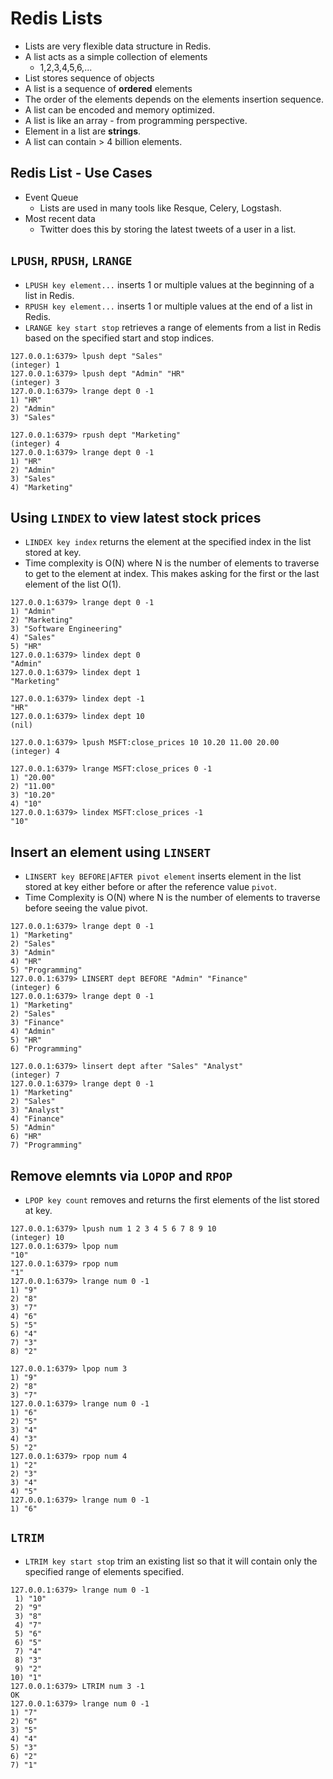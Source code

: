 # Redis Lists

- Lists are very flexible data structure in Redis.
- A list acts as a simple collection of elements
    - 1,2,3,4,5,6,...
- List stores sequence of objects
- A list is a sequence of **ordered** elements
- The order of the elements depends on the elements insertion sequence.
- A list can be encoded and memory optimized.
- A list is like an array - from programming perspective.
- Element in a list are **strings**.
- A list can contain > 4 billion elements.

## Redis List - Use Cases

- Event Queue
    - Lists are used in many tools like Resque, Celery, Logstash.
- Most recent data
    - Twitter does this by storing the latest tweets of a user in a list.

## `LPUSH`, `RPUSH`, `LRANGE`

- `LPUSH key element...` inserts 1 or multiple values at the beginning of a list in Redis.
- `RPUSH key element...` inserts 1 or multiple values at the end of a list in Redis.
- `LRANGE key start stop` retrieves a range of elements from a list in Redis based on the specified start and stop indices.

```
127.0.0.1:6379> lpush dept "Sales"
(integer) 1
127.0.0.1:6379> lpush dept "Admin" "HR"
(integer) 3
127.0.0.1:6379> lrange dept 0 -1
1) "HR"
2) "Admin"
3) "Sales"

127.0.0.1:6379> rpush dept "Marketing"
(integer) 4
127.0.0.1:6379> lrange dept 0 -1
1) "HR"
2) "Admin"
3) "Sales"
4) "Marketing"
```

## Using `LINDEX` to view latest stock prices

- `LINDEX key index` returns the element at the specified index in the list stored at key.
- Time complexity is O(N) where N is the number of elements to traverse to get to the element at index. This makes asking for the first or the last element of the list O(1).

```
127.0.0.1:6379> lrange dept 0 -1
1) "Admin"
2) "Marketing"
3) "Software Engineering"
4) "Sales"
5) "HR"
127.0.0.1:6379> lindex dept 0
"Admin"
127.0.0.1:6379> lindex dept 1
"Marketing"

127.0.0.1:6379> lindex dept -1
"HR"
127.0.0.1:6379> lindex dept 10
(nil)
```

```
127.0.0.1:6379> lpush MSFT:close_prices 10 10.20 11.00 20.00
(integer) 4

127.0.0.1:6379> lrange MSFT:close_prices 0 -1
1) "20.00"
2) "11.00"
3) "10.20"
4) "10"
127.0.0.1:6379> lindex MSFT:close_prices -1
"10"
```

## Insert an element using `LINSERT`

- `LINSERT key BEFORE|AFTER pivot element` inserts element in the list stored at key either before or after the reference value `pivot`.
- Time Complexity is O(N) where N is the number of elements to traverse before seeing the value pivot.

```
127.0.0.1:6379> lrange dept 0 -1
1) "Marketing"
2) "Sales"
3) "Admin"
4) "HR"
5) "Programming"
127.0.0.1:6379> LINSERT dept BEFORE "Admin" "Finance"
(integer) 6
127.0.0.1:6379> lrange dept 0 -1
1) "Marketing"
2) "Sales"
3) "Finance"
4) "Admin"
5) "HR"
6) "Programming"

127.0.0.1:6379> linsert dept after "Sales" "Analyst"
(integer) 7
127.0.0.1:6379> lrange dept 0 -1
1) "Marketing"
2) "Sales"
3) "Analyst"
4) "Finance"
5) "Admin"
6) "HR"
7) "Programming"
```
## Remove elemnts via `LOPOP` and `RPOP`

- `LPOP key count` removes and returns the first elements of the list stored at key.

```
127.0.0.1:6379> lpush num 1 2 3 4 5 6 7 8 9 10
(integer) 10
127.0.0.1:6379> lpop num
"10"
127.0.0.1:6379> rpop num
"1"
127.0.0.1:6379> lrange num 0 -1
1) "9"
2) "8"
3) "7"
4) "6"
5) "5"
6) "4"
7) "3"
8) "2"

127.0.0.1:6379> lpop num 3
1) "9"
2) "8"
3) "7"
127.0.0.1:6379> lrange num 0 -1
1) "6"
2) "5"
3) "4"
4) "3"
5) "2"
127.0.0.1:6379> rpop num 4
1) "2"
2) "3"
3) "4"
4) "5"
127.0.0.1:6379> lrange num 0 -1
1) "6"
```

## `LTRIM` 

- `LTRIM key start stop` trim an existing list so that it will contain only the specified range of elements specified.

```
127.0.0.1:6379> lrange num 0 -1
 1) "10"
 2) "9"
 3) "8"
 4) "7"
 5) "6"
 6) "5"
 7) "4"
 8) "3"
 9) "2"
10) "1"
127.0.0.1:6379> LTRIM num 3 -1
OK
127.0.0.1:6379> lrange num 0 -1
1) "7"
2) "6"
3) "5"
4) "4"
5) "3"
6) "2"
7) "1"
```

